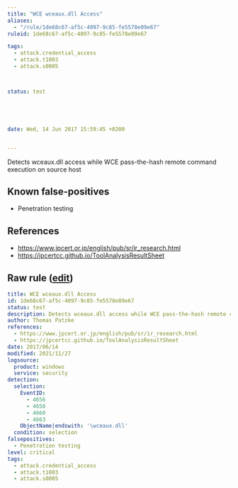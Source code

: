 ```yaml
---
title: "WCE wceaux.dll Access"
aliases:
  - "/rule/1de68c67-af5c-4097-9c85-fe5578e09e67"
ruleid: 1de68c67-af5c-4097-9c85-fe5578e09e67

tags:
  - attack.credential_access
  - attack.t1003
  - attack.s0005



status: test





date: Wed, 14 Jun 2017 15:59:45 +0200


---
```


Detects wceaux.dll access while WCE pass-the-hash remote command execution on source host

<!--more-->


## Known false-positives

* Penetration testing



## References

* https://www.jpcert.or.jp/english/pub/sr/ir_research.html
* https://jpcertcc.github.io/ToolAnalysisResultSheet


## Raw rule ([edit](https://github.com/SigmaHQ/sigma/edit/master/rules/windows/builtin/security/win_mal_wceaux_dll.yml))
```yaml
title: WCE wceaux.dll Access
id: 1de68c67-af5c-4097-9c85-fe5578e09e67
status: test
description: Detects wceaux.dll access while WCE pass-the-hash remote command execution on source host
author: Thomas Patzke
references:
  - https://www.jpcert.or.jp/english/pub/sr/ir_research.html
  - https://jpcertcc.github.io/ToolAnalysisResultSheet
date: 2017/06/14
modified: 2021/11/27
logsource:
  product: windows
  service: security
detection:
  selection:
    EventID:
      - 4656
      - 4658
      - 4660
      - 4663
    ObjectName|endswith: '\wceaux.dll'
  condition: selection
falsepositives:
  - Penetration testing
level: critical
tags:
  - attack.credential_access
  - attack.t1003
  - attack.s0005

```

